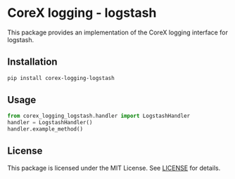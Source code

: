 # CoreX logging - logstash

This package provides an implementation of the CoreX logging interface for logstash.

## Installation
~~~bash
pip install corex-logging-logstash
~~~

## Usage
~~~python
from corex_logging_logstash.handler import LogstashHandler
handler = LogstashHandler()
handler.example_method()
~~~

## License
This package is licensed under the MIT License. See [LICENSE](../LICENSE) for details.
